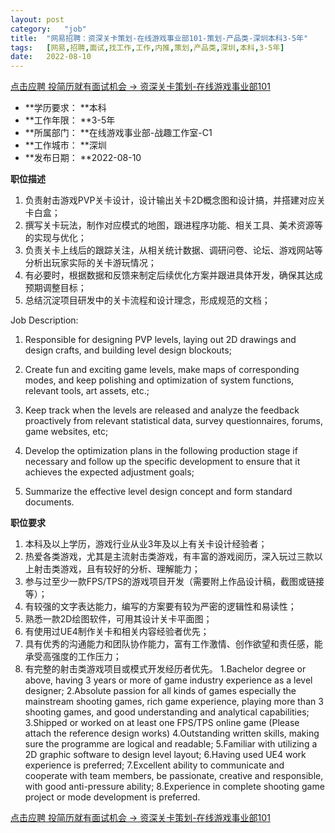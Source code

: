 ```yaml
---
layout:	post
category:	"job"
title:	"网易招聘：资深关卡策划-在线游戏事业部101-策划-产品类-深圳本科3-5年"
tags:	[网易,招聘,面试,找工作,工作,内推,策划,产品类,深圳,本科,3-5年]
date:	2022-08-10
---
```


[点击应聘 投简历就有面试机会 -> 资深关卡策划-在线游戏事业部101](http://mobile.bole.netease.com/bole/boleDetail?id=40576&employeeId=346f03c3cda5f04c&key=all)



- **学历要求： **本科
- **工作年限： **3-5年
- **所属部门： **在线游戏事业部-战趣工作室-C1
- **工作城市： **深圳
- **发布日期： **2022-08-10



**职位描述**
1. 负责射击游戏PVP关卡设计，设计输出关卡2D概念图和设计搞，并搭建对应关卡白盒；
2. 撰写关卡玩法，制作对应模式的地图，跟进程序功能、相关工具、美术资源等的实现与优化；
3. 负责关卡上线后的跟踪关注，从相关统计数据、调研问卷、论坛、游戏网站等分析出玩家实际的关卡游玩情况；
4. 有必要时，根据数据和反馈来制定后续优化方案并跟进具体开发，确保其达成预期调整目标；
5. 总结沉淀项目研发中的关卡流程和设计理念，形成规范的文档；

Job Description:

1. Responsible for designing PVP levels, laying out 2D drawings and design crafts, and building level design blockouts;

2. Create fun and exciting game levels, make maps of corresponding modes, and keep polishing and optimization of system functions, relevant tools, art assets, etc.;

3. Keep track when the levels are released and analyze the feedback proactively from relevant statistical data, survey questionnaires, forums, game websites, etc;

4. Develop the optimization plans in the following production stage if necessary and follow up the specific development to ensure that it achieves the expected adjustment goals;

5. Summarize the effective level design concept and form standard documents.



**职位要求**
1. 本科及以上学历，游戏行业从业3年及以上有关卡设计经验者；
2. 热爱各类游戏，尤其是主流射击类游戏，有丰富的游戏阅历，深入玩过三款以上射击类游戏，且有较好的分析、理解能力；
3. 参与过至少一款FPS/TPS的游戏项目开发（需要附上作品设计稿，截图或链接等）；
4. 有较强的文字表达能力，编写的方案要有较为严密的逻辑性和易读性；
5. 熟悉一款2D绘图软件，可用其设计关卡平面图；
6. 有使用过UE4制作关卡和相关内容经验者优先；
7. 具有优秀的沟通能力和团队协作能力，富有工作激情、创作欲望和责任感，能承受高强度的工作压力；
8. 有完整的射击类游戏项目或模式开发经历者优先。
1.Bachelor degree or above, having 3 years or more of game industry experience as a level designer;
2.Absolute passion for all kinds of games especially the mainstream shooting games, rich game experience, playing more than 3 shooting games, and good understanding and analytical capabilities;
3.Shipped or worked on at least one FPS/TPS online game (Please attach the reference design works)
4.Outstanding written skills, making sure the programme are logical and readable;
5.Familiar with utilizing a 2D graphic software to design level layout;
6.Having used UE4 work experience is preferred;
7.Excellent ability to communicate and cooperate with team members, be passionate, creative and responsible, with good anti-pressure ability;
8.Experience in complete shooting game project or mode development is preferred.



[点击应聘 投简历就有面试机会 -> 资深关卡策划-在线游戏事业部101](http://mobile.bole.netease.com/bole/boleDetail?id=40576&employeeId=346f03c3cda5f04c&key=all)